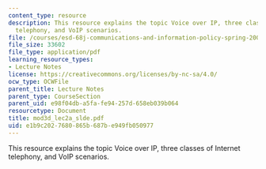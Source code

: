 ```yaml
---
content_type: resource
description: This resource explains the topic Voice over IP, three classes of Internet
  telephony, and VoIP scenarios.
file: /courses/esd-68j-communications-and-information-policy-spring-2006/e1b9c2027680865b687be949fb050977_mod3d_lec2a_slde.pdf
file_size: 33602
file_type: application/pdf
learning_resource_types:
- Lecture Notes
license: https://creativecommons.org/licenses/by-nc-sa/4.0/
ocw_type: OCWFile
parent_title: Lecture Notes
parent_type: CourseSection
parent_uid: e98f04db-a5fa-fe94-257d-658eb039b064
resourcetype: Document
title: mod3d_lec2a_slde.pdf
uid: e1b9c202-7680-865b-687b-e949fb050977
---
```

This resource explains the topic Voice over IP, three classes of Internet telephony, and VoIP scenarios.